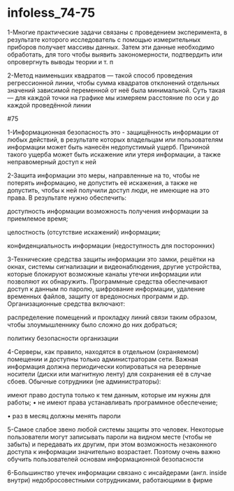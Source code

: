 # infoless_74-75
1-Многие практические задачи связаны с проведением эксперимента, в результате которого исследователь с помощью измерительных приборов получает массивы данных. Затем эти данные необходимо обработать, для того чтобы выявить закономерности, подтвердить или опровергнуть выводы теории и т. п

2-Метод наименьших квадратов — такой способ проведения регрессионной линии, чтобы сумма квадратов отклонений отдельных значений зависимой переменной от неё была минимальной. Суть такая — для каждой точки на графике мы измеряем расстояние по оси y до каждой проведённой линии

#75

1-Информационная безопасность это - защищённость информации от любых действий, в результате которых владельцам или пользователям информации может быть нанесён недопустимый ущерб. Причиной такого ущерба может быть искажение или утеря информации, а также неправомерный доступ к ней

2-Защита информации это меры, направленные на то, чтобы не потерять информацию, не допустить её искажения, а также не допустить, чтобы к ней получили доступ люди, не имеющие на это права. В результате нужно обеспечить:

доступность информации возможность получения информации за приемлемое время;

целостность (отсутствие искажений) информации;

конфиденциальность информации (недоступность для посторонних)

3-Технические средства защиты информации это замки, решётки на окнах, системы сигнализации и видеонаблюдения, другие устройства, которые блокируют возможные каналы утечки информации или позволяют их обнаружить. Программные средства обеспечивают доступ к данным по паролю, шифрование информации, удаление временных файлов, защиту от вредоносных программ и др. Организационные средства включают:

распределение помещений и прокладку линий связи таким образом, чтобы злоумышленнику было сложно до них добраться;

политику безопасности организации

4-Серверы, как правило, находятся в отдельном (охраняемом) помещении и доступны только администраторам сети. Важная информация должна периодически копироваться на резервные носители (диски или магнитную ленту) для сохранения её в случае сбоев. Обычные сотрудники (не администраторы):

имеют право доступа только к тем данным, которые им нужны для работы; • не имеют права устанавливать программное обеспечение;

• раз в месяц должны менять пароли

5-Самое слабое звено любой системы защиты это человек. Некоторые пользователи могут записывать пароли на видном месте (чтобы не забыть) и передавать их другим, при этом возможность незаконного доступа к информации значительно возрастает. Поэтому очень важно обучить пользователей основам информационной безопасности

6-Большинство утечек информации связано с инсайдерами (англ. inside внутри) недобросовестными сотрудниками, работающими в фирме
